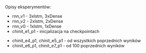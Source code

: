 Opisy eksperymentów:

- rnn_v1 - 3xlstm, 3xDense
- rnn_v2 - 2xlstm, 2xDense
- rnn_v0 - 1xlstm, 1xDense
- chinit_e1_p1 - inicjalizacja na checkpointach

* chinit_e4_p1, chinit_e5_p1 - od wszystkich poprzednich wyników
* chinit_e6_p1, chinit_e7_p1 - od 100 poprzednich wyników
